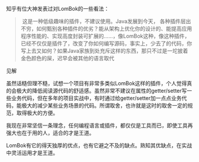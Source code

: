 知乎有位大神发表过对LomBok的一些看法：

> ​	这是一种低级趣味的插件，不建议使用。Java发展到今天，
> 各种插件层出不穷，如何甄别各种插件的优劣？能从架构上优化你的设计的、能提高应用程序性能的、实现高度封装可扩展的......，像LomBok这种，像这种插件，已经不仅仅是插件了，改变了你如何编写源码，事实上，少去了的代码，你写上去又如何？如果Java家族到处充斥这样的东西，那只不过是一坨披着金色颜色的屎，迟早会被其他的语言取代

见解

虽然话糙但理不糙，试想一个项目有非常多类似LomBok这样的插件，个人觉得真的会极大的降低阅读源代码的舒适感。虽然非常不建议在属性的getter/setter写一些业务代码，但在多年的项目实战中，有时通过给getter/setter加一点点业务代码，能极大的减少某些业务场景的代码。所谓取舍，也许就是这时的取舍一定的规范，取得极大的方便。

我现在非常坚信一条理念，任何编程语言或插件，都仅仅是工具而已，即使工具再强大也在于用的人，适合的才是王道。

LomBok有它的得天独厚的优点，也有它避之不及的缺点。熟知其优缺点，在实战中灵活运用才是王道。














